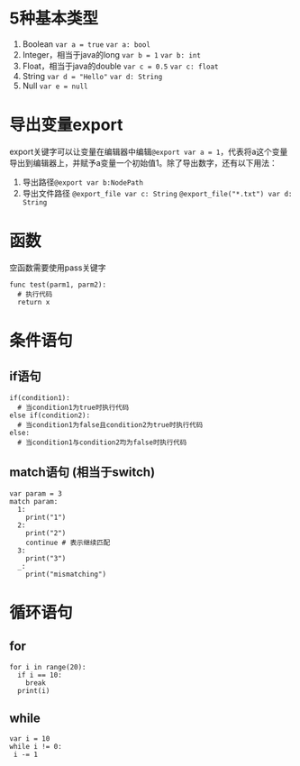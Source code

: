 # 5种基本类型  
1. Boolean  `var a = true` `var a: bool`
2. Integer，相当于java的long  `var b = 1` `var b: int`
3. Float，相当于java的double  `var c = 0.5` `var c: float`
4. String  `var d = "Hello"` `var d: String`
5. Null  `var e = null`

# 导出变量export
export关键字可以让变量在编辑器中编辑`@export var a = 1`，代表将a这个变量导出到编辑器上，并赋予a变量一个初始值1。除了导出数字，还有以下用法：
1. 导出路径`@export var b:NodePath`
2. 导出文件路径 `@export_file var c: String` `@export_file("*.txt") var d: String`

# 函数
空函数需要使用pass关键字
```
func test(parm1, parm2):
  # 执行代码
  return x
```
# 条件语句
## if语句
```GDScript
if(condition1):
  # 当condition1为true时执行代码
else if(condition2):
  # 当condition1为false且condition2为true时执行代码
else:
  # 当condition1与condition2均为false时执行代码
```

## match语句 (相当于switch)
```GDScript
var param = 3
match param:
  1:
    print("1")
  2:
    print("2")
    continue # 表示继续匹配
  3:
    print("3")
  _:
    print("mismatching")
```

# 循环语句
## for
```GDScript
for i in range(20):
  if i == 10:
    break
  print(i)
```

## while
```GDScript
var i = 10
while i != 0:
 i -= 1
```
